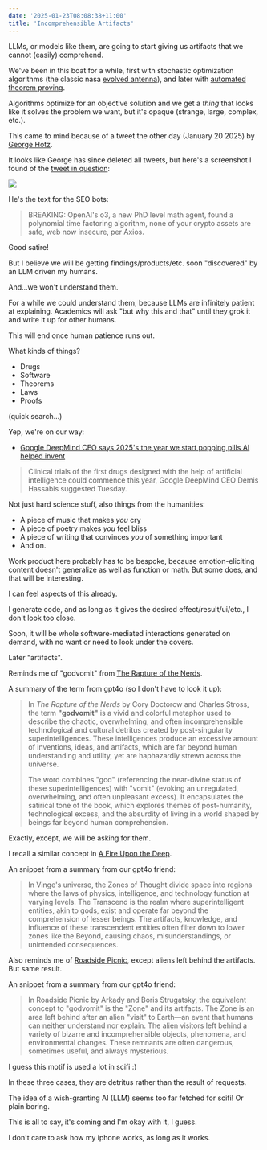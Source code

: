 ```yaml
---
date: '2025-01-23T08:08:38+11:00'
title: 'Incomprehensible Artifacts'
---
```


LLMs, or models like them, are going to start giving us artifacts that we cannot (easily) comprehend.

We've been in this boat for a while, first with stochastic optimization algorithms (the classic nasa [evolved antenna](https://en.wikipedia.org/wiki/Evolved_antenna)), and later with [automated theorem proving](https://en.wikipedia.org/wiki/Automated_theorem_proving).

Algorithms optimize for an objective solution and we get a _thing_ that looks like it solves the problem we want, but it's opaque (strange, large, complex, etc.).

This came to mind because of a tweet the other day (January 20 2025) by [George Hotz](https://x.com/realGeorgeHotz).

It looks like George has since deleted all tweets, but here's a screenshot I found of the [tweet in question](https://x.com/realGeorgeHotz/status/1881142120171626867):

![](/blog/pics/GeorgeHotzTweet.png)

He's the text for the SEO bots:

> BREAKING: OpenAI's o3, a new PhD level math agent, found a polynomial time factoring algorithm, none of your crypto assets are safe, web now insecure, per Axios.

Good satire!

But I believe we will be getting findings/products/etc. soon "discovered" by an LLM driven my humans.

And...we won't understand them.

For a while we could understand them, because LLMs are infinitely patient at explaining. Academics will ask "but why this and that" until they grok it and write it up for other humans.

This will end once human patience runs out.

What kinds of things?

* Drugs
* Software
* Theorems
* Laws
* Proofs

(quick search...)

Yep, we're on our way:

* [Google DeepMind CEO says 2025's the year we start popping pills AI helped invent](https://www.theregister.com/2025/01/22/google_deepmind_ai_drugs/)

> Clinical trials of the first drugs designed with the help of artificial intelligence could commence this year, Google DeepMind CEO Demis Hassabis suggested Tuesday.

Not just hard science stuff, also things from the humanities:

* A piece of music that makes _you_ cry
* A piece of poetry makes _you_ feel bliss
* A piece of writing that convinces _you_ of something important
* And on.

Work product here probably has to be bespoke, because emotion-eliciting content doesn't generalize as well as function or math. But some does, and that will be interesting.

I can feel aspects of this already.

I generate code, and as long as it gives the desired effect/result/ui/etc., I don't look too close.

Soon, it will be whole software-mediated interactions generated on demand, with no want or need to look under the covers.

Later "artifacts".

Reminds me of "godvomit" from [The Rapture of the Nerds](https://www.goodreads.com/book/show/13538762-the-rapture-of-the-nerds).

A summary of the term from gpt4o (so I don't have to look it up):

> In *The Rapture of the Nerds* by Cory Doctorow and Charles Stross, the term **"godvomit"** is a vivid and colorful metaphor used to describe the chaotic, overwhelming, and often incomprehensible technological and cultural detritus created by post-singularity superintelligences. These intelligences produce an excessive amount of inventions, ideas, and artifacts, which are far beyond human understanding and utility, yet are haphazardly strewn across the universe.
>
> The word combines "god" (referencing the near-divine status of these superintelligences) with "vomit" (evoking an unregulated, overwhelming, and often unpleasant excess). It encapsulates the satirical tone of the book, which explores themes of post-humanity, technological excess, and the absurdity of living in a world shaped by beings far beyond human comprehension.

Exactly, except, we will be asking for them.

I recall a similar concept in [A Fire Upon the Deep](https://www.goodreads.com/book/show/77711.A_Fire_Upon_the_Deep).

An snippet from a summary from our gpt4o friend:

> In Vinge's universe, the Zones of Thought divide space into regions where the laws of physics, intelligence, and technology function at varying levels. The Transcend is the realm where superintelligent entities, akin to gods, exist and operate far beyond the comprehension of lesser beings. The artifacts, knowledge, and influence of these transcendent entities often filter down to lower zones like the Beyond, causing chaos, misunderstandings, or unintended consequences.

Also reminds me of [Roadside Picnic](https://www.goodreads.com/book/show/331256.Roadside_Picnic), except aliens left behind the artifacts. But same result.

An snippet from a summary from our gpt4o friend:

> In Roadside Picnic by Arkady and Boris Strugatsky, the equivalent concept to "godvomit" is the "Zone" and its artifacts. The Zone is an area left behind after an alien "visit" to Earth—an event that humans can neither understand nor explain. The alien visitors left behind a variety of bizarre and incomprehensible objects, phenomena, and environmental changes. These remnants are often dangerous, sometimes useful, and always mysterious.

I guess this motif is used a lot in scifi :)

In these three cases, they are detritus rather than the result of requests.

The idea of a wish-granting AI (LLM) seems too far fetched for scifi! Or plain boring.

This is all to say, it's coming and I'm okay with it, I guess.

I don't care to ask how my iphone works, as long as it works.


